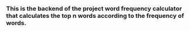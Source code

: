 ### This is the backend of the project word frequency calculator that calculates the top n words according to the frequency of words.